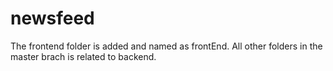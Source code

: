 # newsfeed

The frontend folder is added and named as frontEnd. 
All other folders in the master brach is related to backend.


